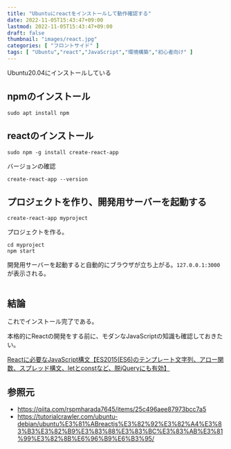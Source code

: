 ```yaml
---
title: "Ubuntuにreactをインストールして動作確認する"
date: 2022-11-05T15:43:47+09:00
lastmod: 2022-11-05T15:43:47+09:00
draft: false
thumbnail: "images/react.jpg"
categories: [ "フロントサイド" ]
tags: [ "Ubuntu","react","JavaScript","環境構築","初心者向け" ]
---
```



Ubuntu20.04にインストールしている

## npmのインストール

    sudo apt install npm

## reactのインストール

    sudo npm -g install create-react-app

バージョンの確認

    create-react-app --version


## プロジェクトを作り、開発用サーバーを起動する

    create-react-app myproject

プロジェクトを作る。

    cd myproject
    npm start

開発用サーバーを起動すると自動的にブラウザが立ち上がる。`127.0.0.1:3000`が表示される。

<div class="img-center"><img src="/images/Screenshot from 2022-11-06 11-49-50.png" alt=""></div>

## 結論

これでインストール完了である。

本格的にReactの開発をする前に、モダンなJavaScriptの知識も確認しておきたい。

[Reactに必要なJavaScript構文【ES2015(ES6)のテンプレート文字列、アロー関数、スプレッド構文、letとconstなど、脱jQueryにも有効】](/post/react-essential-javascript/)

## 参照元

- https://qiita.com/rspmharada7645/items/25c496aee87973bcc7a5
- https://tutorialcrawler.com/ubuntu-debian/ubuntu%E3%81%ABreactjs%E3%82%92%E3%82%A4%E3%83%B3%E3%82%B9%E3%83%88%E3%83%BC%E3%83%AB%E3%81%99%E3%82%8B%E6%96%B9%E6%B3%95/



